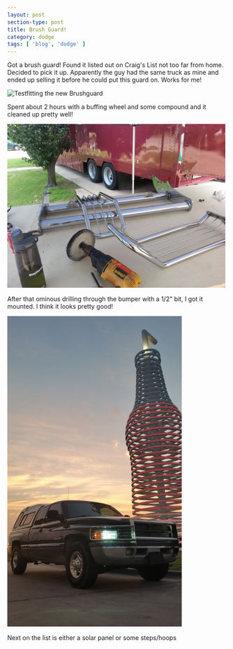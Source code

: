 ```yaml
---
layout: post
section-type: post
title: Brush Guard!
category: dodge
tags: [ 'blog', 'dodge' ]
---
```

Got a brush guard!
Found it listed out on Craig's List not too far from home. Decided to pick it up. Apparently the guy had the same truck as mine and ended up selling it before he could put this guard on. Works for me!

<img src='/img/brushguardhold.jpg' alt='Testfitting the new Brushguard' style='width: 500px;'/>

Spent about 2 hours with a buffing wheel and some compound and it cleaned up pretty well!

<img src='/img/brushguardpieces.jpg' alt='Brushguard in pieces' style='width: 500px;'/>

After that ominous drilling through the bumper with a 1/2" bit, I got it mounted. I think it looks pretty good! 

<img src='/img/dodgeatpops.jpg' alt='Dodge at POPs in Arcadia' style='width: 400px;'/>

Next on the list is either a solar panel or some steps/hoops

